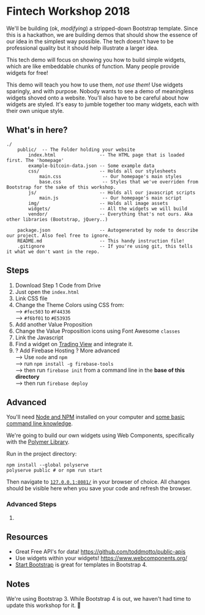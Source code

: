 # Fintech Workshop 2018

We'll be building (ok, *modifying*) a stripped-down Bootstrap template.
Since this is a hackathon, we are building demos that should show the essence of our idea in the simplest way possible.
The tech doesn't have to be professional quality but it should help illustrate a larger idea.

This tech demo will focus on showing you how to build simple widgets, which are like embeddable chunks of function.
Many people provide widgets for free!

This demo will teach you how to use them, _not use them_! Use widgets sparingly, and with purpose.
Nobody wants to see a demo of meaningless widgets shoved onto a website. You'll also have to be careful about how
widgets are styled. It's easy to jumble together too many widgets, each with their own unique style.

## What's in here?

```
./
    public/  -- The Folder holding your website
        index.html                -- The HTML page that is loaded first. The 'homepage'
        example-bitcoin-data.json -- Some example data
        css/                      -- Holds all our stylesheets
            main.css               -- Our homepage's main styles
            base.css               -- Styles that we've overriden from Bootstrap for the sake of this workshop.
        js/                       -- Holds all our javascript scripts
            main.js                -- Our homepage's main script
        img/                      -- Holds all image assets
        widgets/                  -- All the widgets we will build
        vendor/                   -- Everything that's not ours. Aka other libraries (Bootstrap, jQuery..)

    package.json                  -- Autogenerated by node to describe our project. Also feel free to ignore.
    README.md                     -- This handy instruction file!
    .gitignore                    -- If you're using git, this tells it what we don't want in the repo.
```
## Steps
1. Download Step 1 Code from Drive
2. Just open the `index.html`  
3. Link CSS file
4. Change the Theme Colors using CSS from:  
    --> `#fec503` to `#F44336`  
    --> `#f6bf01` to `#E53935`  
5. Add another Value Proposition
6. Change the Value Proposition icons using Font Awesome `classes`
7. Link the Javascript
8. Find a widget on [Trading View](https://www.tradingview.com/widget/) and integrate it.
12. ? Add Firebase Hosting ? More advanced  
    --> Use `node` and `npm`  
    --> run `npm install -g firebase-tools`  
    --> then run `firebase init` from a command line in the
     **base of this directory**  
    --> then run `firebase deploy`  

## Advanced
You'll need [Node and NPM](https://nodejs.org) installed on your computer and [some basic command line knowledge](https://tutorial.djangogirls.org/en/intro_to_command_line/).

We're going to build our own widgets using Web Components, specifically with the [Polymer Library](https://www.polymer-project.org/2.0/start/quick-tour).

Run in the project directory:
```
npm install --global polyserve
polyserve public # or npm run start
```

Then navigate to [`127.0.0.1:8081/`](http://127.0.0.1:8081/) in your browser of choice. All changes should be visible here when you save
your code and refresh the browser.

### Advanced Steps
1. 

## Resources
* Great Free API's for data! https://github.com/toddmotto/public-apis
* Use widgets within your widgets! https://www.webcomponents.org/
* [Start Bootstrap](https://startbootstrap.com/template-categories/all/) is great for templates in Bootstrap 4.


## Notes
We're using Bootstrap 3. While Bootstrap 4 is out, we haven't had time to update this workshop for it. :shrug:
